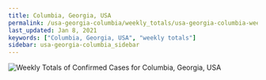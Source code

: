 ```yaml
---
title: Columbia, Georgia, USA
permalink: /usa-georgia-columbia/weekly_totals/usa-georgia-columbia-weekly_totals.html
last_updated: Jan 8, 2021
keywords: ["Columbia, Georgia, USA", "weekly totals"]
sidebar: usa-georgia-columbia_sidebar
---
```


![Weekly Totals of Confirmed Cases for Columbia, Georgia, USA](/covid_tracker/images/graphs/usa-georgia-columbia-weekly_totals_graph.png)
